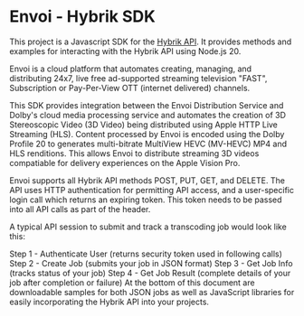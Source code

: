 # Envoi - Hybrik SDK

This project is a Javascript SDK for the [Hybrik API](https://docs.hybrik.com/api/v1/HybrikAPI.html?#getting-started). 
It provides methods and examples for interacting with the Hybrik API using Node.js 20.

Envoi is a cloud platform that automates creating, managing, and distributing 24x7, live free ad-supported streaming television "FAST", Subscription or Pay-Per-View OTT (internet delivered) channels. 

This SDK provides integration between the Envoi Distribution Service and Dolby's cloud media processing service and automates the creation of 3D Stereoscopic Video (3D Video) being distributed using Apple HTTP Live Streaming (HLS). Content processed by Envoi is encoded using the Dolby Profile 20 to generates multi-bitrate MultiView HEVC (MV-HEVC) MP4 and HLS renditions. This allows Envoi to distribute streaming 3D videos compatiable for delivery experiences on the Apple Vision Pro. 

Envoi supports all Hybrik API methods POST, PUT, GET, and DELETE. The API uses HTTP authentication for permitting API access, and a user-specific login call which returns an expiring token. This token needs to be passed into all API calls as part of the header.

A typical API session to submit and track a transcoding job would look like this:

Step 1 - Authenticate User (returns security token used in following calls)
Step 2 - Create Job (submits your job in JSON format)
Step 3 - Get Job Info (tracks status of your job)
Step 4 - Get Job Result (complete details of your job after completion or failure)
At the bottom of this document are downloadable samples for both JSON jobs as well as JavaScript libraries for easily incorporating the Hybrik API into your projects.

